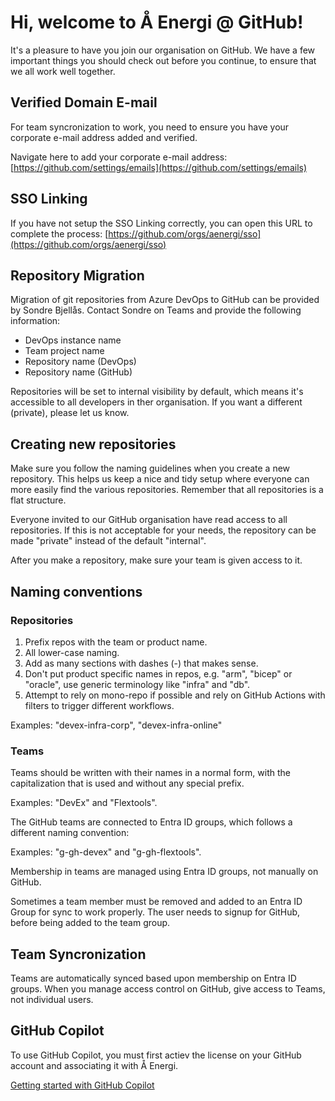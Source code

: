 # Hi, welcome to Å Energi @ GitHub!

It's a pleasure to have you join our organisation on GitHub. We have a few important things you should check out before you continue, to ensure that we all work well together.

## Verified Domain E-mail

For team syncronization to work, you need to ensure you have your corporate e-mail address added and verified.

Navigate here to add your corporate e-mail address: [https://github.com/settings/emails](https://github.com/settings/emails)

## SSO Linking

If you have not setup the SSO Linking correctly, you can open this URL to complete the process: [https://github.com/orgs/aenergi/sso](https://github.com/orgs/aenergi/sso)

## Repository Migration

Migration of git repositories from Azure DevOps to GitHub can be provided by Sondre Bjellås. Contact Sondre on Teams and provide the following information:

- DevOps instance name
- Team project name
- Repository name (DevOps)
- Repository name (GitHub)

Repositories will be set to internal visibility by default, which means it's accessible to all developers in ther organisation. If you want a different (private), please let us know.

## Creating new repositories

Make sure you follow the naming guidelines when you create a new repository. This helps us keep a nice and tidy setup where everyone can more easily find the various repositories. Remember that all repositories is a flat structure.

Everyone invited to our GitHub organisation have read access to all repositories. If this is not acceptable for your needs, the repository can be made "private" instead of the default "internal".

After you make a repository, make sure your team is given access to it.

## Naming conventions

### Repositories

1. Prefix repos with the team or product name.
2. All lower-case naming.
3. Add as many sections with dashes (-) that makes sense.
4. Don't put product specific names in repos, e.g. "arm", "bicep" or "oracle", use generic terminology like "infra" and "db".
5. Attempt to rely on mono-repo if possible and rely on GitHub Actions with filters to trigger different workflows.

Examples: "devex-infra-corp", "devex-infra-online"

### Teams

Teams should be written with their names in a normal form, with the capitalization that is used and without any special prefix.

Examples: "DevEx" and "Flextools".

The GitHub teams are connected to Entra ID groups, which follows a different naming convention:

Examples: "g-gh-devex" and "g-gh-flextools".

Membership in teams are managed using Entra ID groups, not manually on GitHub.

Sometimes a team member must be removed and added to an Entra ID Group for sync to work properly. The user needs to signup for GitHub, before being added to the team group.

## Team Syncronization

Teams are automatically synced based upon membership on Entra ID groups. When you manage access control on GitHub, give access to Teams, not individual users.


## GitHub Copilot

To use GitHub Copilot, you must first actiev the license on your GitHub account and associating it with Å Energi.

[Getting started with GitHub Copilot](https://docs.github.com/en/copilot/using-github-copilot/getting-started-with-github-copilot)
